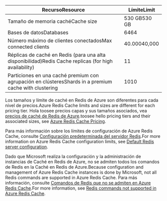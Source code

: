 | <span data-ttu-id="d49a9-101">Recurso</span><span class="sxs-lookup"><span data-stu-id="d49a9-101">Resource</span></span> | <span data-ttu-id="d49a9-102">Límite</span><span class="sxs-lookup"><span data-stu-id="d49a9-102">Limit</span></span> |
| --- | --- |
| <span data-ttu-id="d49a9-103">Tamaño de memoria caché</span><span class="sxs-lookup"><span data-stu-id="d49a9-103">Cache size</span></span> |<span data-ttu-id="d49a9-104">530 GB</span><span class="sxs-lookup"><span data-stu-id="d49a9-104">530 GB</span></span> |
| <span data-ttu-id="d49a9-105">Bases de datos</span><span class="sxs-lookup"><span data-stu-id="d49a9-105">Databases</span></span> |<span data-ttu-id="d49a9-106">64</span><span class="sxs-lookup"><span data-stu-id="d49a9-106">64</span></span> |
| <span data-ttu-id="d49a9-107">Número máximo de clientes conectados</span><span class="sxs-lookup"><span data-stu-id="d49a9-107">Max connected clients</span></span> |<span data-ttu-id="d49a9-108">40.000</span><span class="sxs-lookup"><span data-stu-id="d49a9-108">40,000</span></span> |
| <span data-ttu-id="d49a9-109">Réplicas de caché en Redis (para una alta disponibilidad)</span><span class="sxs-lookup"><span data-stu-id="d49a9-109">Redis Cache replicas (for high availability)</span></span> |<span data-ttu-id="d49a9-110">1</span><span class="sxs-lookup"><span data-stu-id="d49a9-110">1</span></span> |
| <span data-ttu-id="d49a9-111">Particiones en una caché premium con agrupación en clústeres</span><span class="sxs-lookup"><span data-stu-id="d49a9-111">Shards in a premium cache with clustering</span></span> |<span data-ttu-id="d49a9-112">10</span><span class="sxs-lookup"><span data-stu-id="d49a9-112">10</span></span> |

<span data-ttu-id="d49a9-113">Los tamaños y límite de caché en Redis de Azure son diferentes para cada nivel de precios.</span><span class="sxs-lookup"><span data-stu-id="d49a9-113">Azure Redis Cache limits and sizes are different for each pricing tier.</span></span> <span data-ttu-id="d49a9-114">Hola toosee precios capas y sus tamaños asociados, vea [precios de caché de Redis de Azure](https://azure.microsoft.com/pricing/details/cache/).</span><span class="sxs-lookup"><span data-stu-id="d49a9-114">toosee hello pricing tiers and their associated sizes, see [Azure Redis Cache Pricing](https://azure.microsoft.com/pricing/details/cache/).</span></span>

<span data-ttu-id="d49a9-115">Para más información sobre los límites de configuración de Azure Redis Cache, consulte [Configuración predeterminada del servidor Redis](../articles/redis-cache/cache-configure.md#default-redis-server-configuration).</span><span class="sxs-lookup"><span data-stu-id="d49a9-115">For more information on Azure Redis Cache configuration limits, see [Default Redis server configuration](../articles/redis-cache/cache-configure.md#default-redis-server-configuration).</span></span>

<span data-ttu-id="d49a9-116">Dado que Microsoft realiza la configuración y la administración de instancias de Caché en Redis de Azure, no se admiten todos los comandos de Redis en la Caché en Redis de Azure.</span><span class="sxs-lookup"><span data-stu-id="d49a9-116">Because configuration and management of Azure Redis Cache instances is done by Microsoft, not all Redis commands are supported in Azure Redis Cache.</span></span> <span data-ttu-id="d49a9-117">Para más información, consulte [Comandos de Redis que no se admiten en Azure Redis Cache](../articles/redis-cache/cache-configure.md#redis-commands-not-supported-in-azure-redis-cache).</span><span class="sxs-lookup"><span data-stu-id="d49a9-117">For more information, see [Redis commands not supported in Azure Redis Cache](../articles/redis-cache/cache-configure.md#redis-commands-not-supported-in-azure-redis-cache).</span></span>

